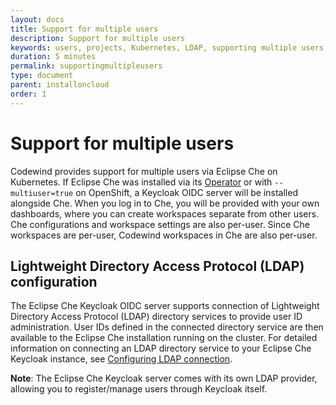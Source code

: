 ```yaml
---
layout: docs
title: Support for multiple users
description: Support for multiple users
keywords: users, projects, Kubernetes, LDAP, supporting multiple users, user management, access management, login, deployment, pod
duration: 5 minutes
permalink: supportingmultipleusers
type: document
parent: installoncloud
order: 1
---
```


# Support for multiple users

Codewind provides support for multiple users via Eclipse Che on Kubernetes. If Eclipse Che was installed via its [Operator](https://operatorhub.io/operator/eclipse-che) or with `--multiuser=true` on OpenShift, a Keycloak OIDC server will be installed alongside Che. When you log in to Che, you will be provided with your own dashboards, where you can create workspaces separate from other users. Che configurations and workspace settings are also per-user. Since Che workspaces are per-user, Codewind workspaces in Che are also per-user.


## Lightweight Directory Access Protocol (LDAP) configuration

The Eclipse Che Keycloak OIDC server supports connection of Lightweight Directory Access Protocol (LDAP) directory services to provide user ID administration. User IDs defined in the connected directory service are then available to the Eclipse Che installation running on the cluster. For detailed information on connecting an LDAP directory service to your Eclipse Che Keycloak instance, see [Configuring LDAP connection](https://www.keycloak.org/docs/latest/server_admin/index.html#_ldap).

**Note**: The Eclipse Che Keycloak server comes with its own LDAP provider, allowing you to register/manage users through Keycloak itself.
